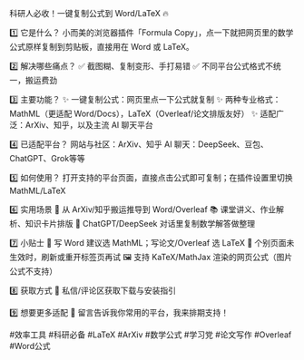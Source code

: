 科研人必收！一键复制公式到 Word/LaTeX 🔥

1️⃣ 它是什么？
小而美的浏览器插件「Formula Copy」，点一下就把网页里的数学公式原样复制到剪贴板，直接用在 Word 或 LaTeX。

2️⃣ 解决哪些痛点？
✅ 截图糊、复制变形、手打易错
✅ 不同平台公式格式不统一，搬运费劲

3️⃣ 主要功能？
✨ 一键复制公式：网页里点一下公式就复制
✨ 两种专业格式：MathML（更适配 Word/Docs），LaTeX（Overleaf/论文排版友好）
✨ 适配广泛：ArXiv、知乎，以及主流 AI 聊天平台

4️⃣ 已适配平台？
网站与社区：ArXiv、知乎
AI 聊天：DeepSeek、豆包、ChatGPT、Grok等等

5️⃣ 如何使用？
打开支持的平台页面，直接点击公式即可复制；在插件设置里切换 MathML/LaTeX

6️⃣ 实用场景
🧠 从 ArXiv/知乎搬运推导到 Word/Overleaf
📚 课堂讲义、作业解析、知识卡片排版
🤖 ChatGPT/DeepSeek 对话里复制数学解答做整理

7️⃣ 小贴士
🔧 写 Word 建议选 MathML；写论文/Overleaf 选 LaTeX
🔁 个别页面未生效时，刷新或重开标签页再试
🖼️ 支持 KaTeX/MathJax 渲染的网页公式（图片公式不支持）

8️⃣ 获取方式
💬 私信/评论区获取下载与安装指引

9️⃣ 想要更多适配
📣 留言告诉我你常用的平台，我来排期支持！

#效率工具 #科研必备 #LaTeX #ArXiv #数学公式 #学习党 #论文写作 #Overleaf #Word公式
